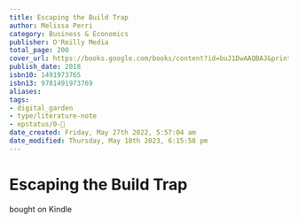 ```yaml
---
title: Escaping the Build Trap
author: Melissa Perri
category: Business & Economics
publisher: O'Reilly Media
total_page: 200
cover_url: https://books.google.com/books/content?id=buJ1DwAAQBAJ&printsec=frontcover&img=1&zoom=1&edge=curl&source=gbs_api
publish_date: 2018
isbn10: 1491973765
isbn13: 9781491973769
aliases: 
tags: 
- digital_garden
- type/literature-note
- epstatus/0-🌰
date_created: Friday, May 27th 2022, 5:57:04 am
date_modified: Thursday, May 18th 2023, 6:15:58 pm
---
```

# Escaping the Build Trap
bought on Kindle